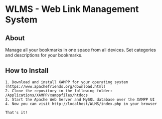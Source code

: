 # WLMS - Web Link Management System

## About

Manage all your bookmarks in one space from all devices. Set categories and descriptions for your bookmarks.


## How to Install

    1. Download and install XAMPP for your operating system (https://www.apachefriends.org/download.html)
    2. Clone the repository in the following folder: /Applications/XAMPP/xamppfiles/htdocs
    3. Start the Apache Web Server and MySQL database over the XAMPP UI
    4. Now you can visit http://localhost/WLMS/index.php in your browser

    That's it!